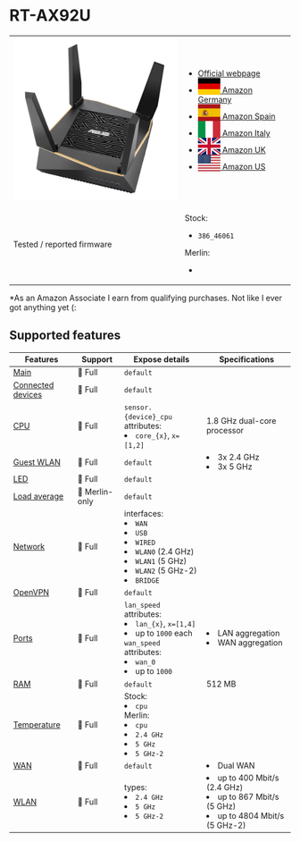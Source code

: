 # RT-AX92U

<table>
<tr><td><img src="/devices/RT-AX92U.png" width="300"></td><td>

- [Official webpage](https://www.asus.com/networking-iot-servers/wifi-routers/asus-wifi-routers/rt-ax92u/techspec/)
- [<img src="/flags/de.svg" height="30" style="vertical-align:bottom;" alt="Germany"> Amazon Germany](https://amzn.to/3UOpdgE)
- [<img src="/flags/es.svg" height="30" style="vertical-align:bottom;" alt="Spain"> Amazon Spain](https://amzn.to/3UvYsO9)
- [<img src="/flags/it.svg" height="30" style="vertical-align:bottom;" alt="Italy"> Amazon Italy](https://amzn.to/3tnHm9o)
- [<img src="/flags/gb.svg" height="30" style="vertical-align:bottom;" alt="UK"> Amazon UK](https://amzn.to/3UBdJxm)
- [<img src="/flags/us.svg" height="30" style="vertical-align:bottom;" alt="USA"> Amazon US](https://amzn.to/3UvSux5)
</td></tr>
<tr><td>Tested / reported firmware</td><td>

Stock:
- `386_46061`

Merlin:
- ` `
</td></tr>
</table>

*As an Amazon Associate I earn from qualifying purchases. Not like I ever got anything yet (:

## Supported features

|Features|Support|Expose details|Specifications|
|--------|-------|--------------|--------------|
|[Main](/features/0_main.md)|:green_heart: Full|`default`|
|[Connected devices](/features/connected-devices.md)|:green_heart: Full|`default`|
|[CPU](/features/cpu.md)|:green_heart: Full|`sensor.{device}_cpu` attributes:<li>`core_{x}`, `x=[1,2]`</li>|1.8 GHz dual-core processor|
|[Guest WLAN](/features/guest-wlan.md)|:green_heart: Full|`default`|<li>3x 2.4 GHz</li><li>3x 5 GHz</li>|
|[LED](/features/led.md)|:green_heart: Full|`default`|
|[Load average](/features/load-average.md)|:yellow_heart: Merlin-only|`default`|
|[Network](/features/network.md)|:green_heart: Full|interfaces:<li>`WAN`</li><li>`USB`</li><li>`WIRED`</li><li>`WLAN0` (2.4 GHz)</li><li>`WLAN1` (5 GHz)</li><li>`WLAN2` (5 GHz-2)</li><li>`BRIDGE`</li>|
|[OpenVPN](/features/openvpn.md)|:green_heart: Full|`default`|
|[Ports](/features/ports.md)|:green_heart: Full|`lan_speed` attributes:<li>`lan_{x}`, `x=[1,4]`</li><li>up to `1000` each</li>`wan_speed` attributes:<li>`wan_0`</li><li>up to `1000`</li>|<li>LAN aggregation</li><li>WAN aggregation</li>|
|[RAM](/features/ram.md)|:green_heart: Full|`default`|512 MB|
|[Temperature](/features/temperature.md)|:green_heart: Full|Stock:<li>`cpu`</li>Merlin:<li>`cpu`</li><li>`2.4 GHz`</li><li>`5 GHz`</li><li>`5 GHz-2`</li>|
|[WAN](/features/wan.md)|:green_heart: Full|`default`|<li>Dual WAN</li>|
|[WLAN](/features/wlan.md)|:green_heart: Full|types:<li>`2.4 GHz`</li><li>`5 GHz`</li><li>`5 GHz-2`</li>|<li>up to 400 Mbit/s (2.4 GHz)</li><li>up to 867 Mbit/s (5 GHz)</li><li>up to 4804 Mbit/s (5 GHz-2)</li>|
